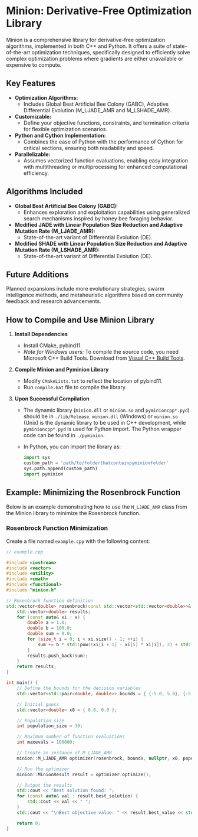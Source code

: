 # Minion: Derivative-Free Optimization Library

Minion is a comprehensive library for derivative-free optimization algorithms, implemented in both C++ and Python. It offers a suite of state-of-the-art optimization techniques, specifically designed to efficiently solve complex optimization problems where gradients are either unavailable or expensive to compute.

## Key Features

- **Optimization Algorithms:**
  - Includes Global Best Artificial Bee Colony (GABC), Adaptive Differential Evolution (M_LJADE_AMR and M_LSHADE_AMR).
- **Customizable:**
  - Define your objective functions, constraints, and termination criteria for flexible optimization scenarios.
- **Python and Cython Implementation:**
  - Combines the ease of Python with the performance of Cython for critical sections, ensuring both readability and speed.
- **Parallelizable:**
  - Assumes vectorized function evaluations, enabling easy integration with multithreading or multiprocessing for enhanced computational efficiency.

## Algorithms Included

- **Global Best Artificial Bee Colony (GABC):**
  - Enhances exploration and exploitation capabilities using generalized search mechanisms inspired by honey bee foraging behavior.
- **Modified JADE with Linear Population Size Reduction and Adaptive Mutation Rate (M_LJADE_AMR):**
  - State-of-the-art variant of Differential Evolution (DE).
- **Modified SHADE with Linear Population Size Reduction and Adaptive Mutation Rate (M_LSHADE_AMR):**
  - State-of-the-art variant of Differential Evolution (DE).

## Future Additions

Planned expansions include more evolutionary strategies, swarm intelligence methods, and metaheuristic algorithms based on community feedback and research advancements.

## How to Compile and Use Minion Library

1. **Install Dependencies**
   - Install CMake, pybind11.
   - *Note for Windows users:* To compile the source code, you need Microsoft C++ Build Tools. Download from [Visual C++ Build Tools](https://visualstudio.microsoft.com/visual-cpp-build-tools/).

2. **Compile Minion and Pyminion Library**
   - Modify `CMakeLists.txt` to reflect the location of pybind11.
   - Run `compile.bat` file to compile the library.

3. **Upon Successful Compilation**
   - The dynamic library (`minion.dll` or `minion.so` and `pyminioncpp*.pyd`) should be in `./lib/Release`. `minion.dll` (Windows) or `minion.so` (Unix) is the dynamic library to be used in C++ development, while `pyminioncpp*.pyd` is used for Python import. The Python wrapper code can be found in `./pyminion`.

   - In Python, you can import the library as:
     ```python
     import sys
     custom_path = 'path/to/folderthatcontainpyminionfolder'
     sys.path.append(custom_path)
     import pyminion
     ```

## Example: Minimizing the Rosenbrock Function

Below is an example demonstrating how to use the `M_LJADE_AMR` class from the Minion library to minimize the Rosenbrock function.

### Rosenbrock Function Minimization

Create a file named `example.cpp` with the following content:

```cpp
// example.cpp

#include <iostream>
#include <vector>
#include <utility>
#include <cmath>
#include <functional>
#include "minion.h"

// Rosenbrock function definition
std::vector<double> rosenbrock(const std::vector<std::vector<double>>& x, void* data) {
    std::vector<double> results;
    for (const auto& xi : x) {
        double a = 1.0;
        double b = 100.0;
        double sum = 0.0;
        for (size_t i = 0; i < xi.size() - 1; ++i) {
            sum += b * std::pow((xi[i + 1] - xi[i] * xi[i]), 2) + std::pow((a - xi[i]), 2);
        }
        results.push_back(sum);
    }
    return results;
}

int main() {
    // Define the bounds for the decision variables
    std::vector<std::pair<double, double>> bounds = { {-5.0, 5.0}, {-5.0, 5.0} };

    // Initial guess
    std::vector<double> x0 = { 0.0, 0.0 };

    // Population size
    int population_size = 30;

    // Maximum number of function evaluations
    int maxevals = 100000;

    // Create an instance of M_LJADE_AMR
    minion::M_LJADE_AMR optimizer(rosenbrock, bounds, nullptr, x0, population_size, maxevals);

    // Run the optimizer
    minion::MinionResult result = optimizer.optimize();

    // Output the results
    std::cout << "Best solution found: ";
    for (const auto& val : result.best_solution) {
        std::cout << val << " ";
    }
    std::cout << "\nBest objective value: " << result.best_value << std::endl;

    return 0;
}
